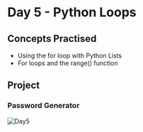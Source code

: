 # Day 5 - Python Loops
## Concepts Practised
- Using the for loop with Python Lists
- For loops and the range() function
## Project
### Password Generator
![Day5](https://github.com/Nekembe-Boris/user-content/blob/main/100_days_gifs/day5.gif)
